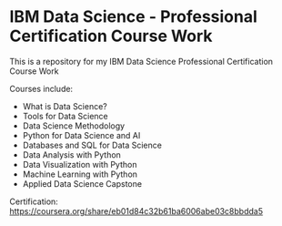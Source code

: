 # IBM Data Science - Professional Certification Course Work
This is a repository for my IBM Data Science Professional Certification Course Work

Courses include: 

- What is Data Science?
- Tools for Data Science
- Data Science Methodology
- Python for Data Science and AI
- Databases and SQL for Data Science
- Data Analysis with Python
- Data Visualization with Python
- Machine Learning with Python
- Applied Data Science Capstone


Certification: https://coursera.org/share/eb01d84c32b61ba6006abe03c8bbdda5
